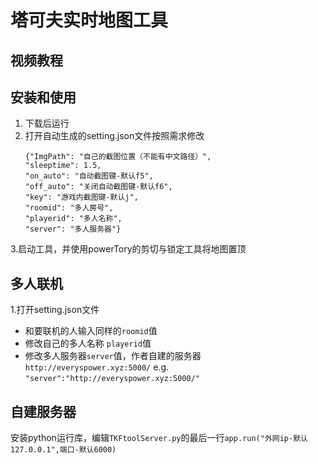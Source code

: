 # 塔可夫实时地图工具

## 视频教程


## 安装和使用
1. 下载后运行
2. 打开自动生成的setting.json文件按照需求修改
    ```
    {"ImgPath": "自己的截图位置（不能有中文路径）",
    "sleeptime": 1.5,
    "on_auto": "自动截图键-默认f5",
    "off_auto": "关闭自动截图键-默认f6",
    "key": "游戏内截图键-默认j",
    "roomid": "多人房号",
    "playerid": "多人名称",
    "server": "多人服务器"}
    ```
3.启动工具，并使用powerTory的剪切与锁定工具将地图置顶

## 多人联机
1.打开setting.json文件
- 和要联机的人输入同样的`roomid`值
- 修改自己的多人名称 `playerid`值
- 修改多人服务器`server`值，作者自建的服务器`http://everyspower.xyz:5000/`
    e.g. `"server":"http://everyspower.xyz:5000/"`

## 自建服务器
安装python运行库，编辑`TKFtoolServer.py`的最后一行`app.run("外网ip-默认127.0.0.1",端口-默认6000)`